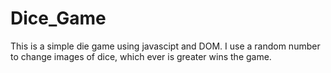 # Dice_Game

This is a simple die game using javascipt and DOM.
I use a random number to change images of dice, which ever is greater wins the game.
